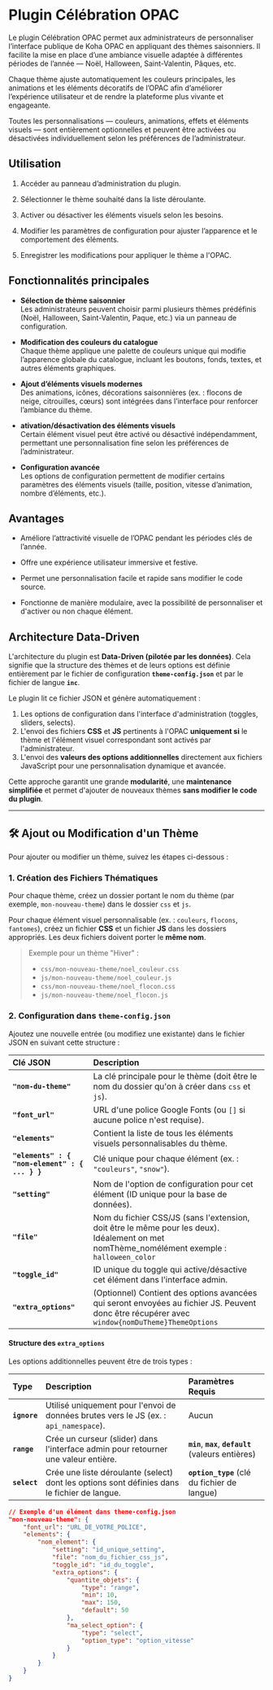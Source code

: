 # Plugin Célébration OPAC

Le plugin Célébration OPAC permet aux administrateurs de personnaliser l’interface publique de Koha OPAC en appliquant des thèmes saisonniers.
Il facilite la mise en place d’une ambiance visuelle adaptée à différentes périodes de l’année — Noël, Halloween, Saint-Valentin, Pâques, etc.

Chaque thème ajuste automatiquement les couleurs principales, les animations et les éléments décoratifs de l’OPAC afin d’améliorer l’expérience utilisateur et de rendre la plateforme plus vivante et engageante.

Toutes les personnalisations — couleurs, animations, effets et éléments visuels — sont entièrement optionnelles et peuvent être activées ou désactivées individuellement selon les préférences de l’administrateur.

## Utilisation

1. Accéder au panneau d’administration du plugin.

2. Sélectionner le thème souhaité dans la liste déroulante.

3. Activer ou désactiver les éléments visuels selon les besoins.

4. Modifier les paramètres de configuration pour ajuster l’apparence et le comportement des éléments.

5. Enregistrer les modifications pour appliquer le thème a l'OPAC.


## Fonctionnalités principales

- **Sélection de thème saisonnier** <br>
Les administrateurs peuvent choisir parmi plusieurs thèmes prédéfinis (Noël, Halloween, Saint-Valentin, Paque, etc.) via un panneau de configuration.

- **Modification des couleurs du catalogue** <br>
Chaque thème applique une palette de couleurs unique qui modifie l’apparence globale du catalogue, incluant les boutons, fonds, textes, et autres éléments graphiques.

- **Ajout d’éléments visuels modernes** <br>
Des animations, icônes, décorations saisonnières (ex. : flocons de neige, citrouilles, cœurs) sont intégrées dans l’interface pour renforcer l’ambiance du thème.

- **ativation/désactivation des éléments visuels** <br>
Certain élément visuel peut être activé ou désactivé indépendamment, permettant une personnalisation fine selon les préférences de l’administrateur.

- **Configuration avancée** <br>
Les options de configuration permettent de modifier certains paramètres des éléments visuels (taille, position, vitesse d’animation, nombre d’éléments, etc.).

## Avantages

- Améliore l’attractivité visuelle de l’OPAC pendant les périodes clés de l’année.

- Offre une expérience utilisateur immersive et festive.

- Permet une personnalisation facile et rapide sans modifier le code source.

- Fonctionne de manière modulaire, avec la possibilité de personnaliser et d'activer ou non chaque élément.


##  Architecture Data-Driven

L'architecture du plugin est **Data-Driven (pilotée par les données)**. Cela signifie que la structure des thèmes et de leurs options est définie entièrement par le fichier de configuration **`theme-config.json`** et par le fichier de langue **`inc`**.

Le plugin lit ce fichier JSON et génère automatiquement :
1.  Les options de configuration dans l'interface d'administration (toggles, sliders, selects).
2.  L'envoi des fichiers **CSS** et **JS** pertinents à l'OPAC **uniquement si** le thème et l'élément visuel correspondant sont activés par l'administrateur.
3.  L'envoi des **valeurs des options additionnelles** directement aux fichiers JavaScript pour une personnalisation dynamique et avancée.

Cette approche garantit une grande **modularité**, une **maintenance simplifiée** et permet d'ajouter de nouveaux thèmes **sans modifier le code du plugin**.

---

## 🛠️ Ajout ou Modification d'un Thème

Pour ajouter ou modifier un thème, suivez les étapes ci-dessous :

### 1. Création des Fichiers Thématiques

Pour chaque thème, créez un dossier portant le nom du thème (par exemple, `mon-nouveau-theme`) dans le dossier `css` et `js`.

Pour chaque élément visuel personnalisable (ex. : `couleurs`, `flocons`, `fantomes`), créez un fichier **CSS** et un fichier **JS** dans les dossiers appropriés. Les deux fichiers doivent porter le **même nom**.

> Exemple pour un thème "Hiver" :
> * `css/mon-nouveau-theme/noel_couleur.css`
> * `js/mon-nouveau-theme/noel_couleur.js`
> * `css/mon-nouveau-theme/noel_flocon.css`
> * `js/mon-nouveau-theme/noel_flocon.js`

### 2. Configuration dans `theme-config.json`

Ajoutez une nouvelle entrée (ou modifiez une existante) dans le fichier JSON en suivant cette structure :

| Clé JSON | Description |
| :--- | :--- |
| **`"nom-du-theme"`** | La clé principale pour le thème (doit être le nom du dossier qu'on à créer dans `css` et `js`). |
| **`"font_url"`** | URL d'une police Google Fonts (ou `[]` si aucune police n'est requise). |
| **`"elements"`** | Contient la liste de tous les éléments visuels personnalisables du thème. |
| **`"elements" : { "nom-element" : { ... } }`** | Clé unique pour chaque élément (ex. : `"couleurs"`, `"snow"`). |
| **`"setting"`** | Nom de l'option de configuration pour cet élément (ID unique pour la base de données). |
| **`"file"`** | Nom du fichier CSS/JS (sans l'extension, doit être le même pour les deux). Idéalement on met nomThème_nomélément exemple : `halloween_color` |
| **`"toggle_id"`** | ID unique du toggle qui active/désactive cet élément dans l'interface admin. |
| **`"extra_options"`** | (Optionnel) Contient des options avancées qui seront envoyées au fichier JS. Peuvent donc être récupérer avec `window{nomDuTheme}ThemeOptions` |

#### Structure des `extra_options`

Les options additionnelles peuvent être de trois types :

| Type | Description | Paramètres Requis |
| :--- | :--- | :--- |
| **`ignore`** | Utilisé uniquement pour l'envoi de données brutes vers le JS (ex. : `api_namespace`). | Aucun |
| **`range`** | Crée un curseur (slider) dans l'interface admin pour retourner une valeur entière. | **`min`**, **`max`**, **`default`** (valeurs entières) |
| **`select`** | Crée une liste déroulante (select) dont les options sont définies dans le fichier de langue. | **`option_type`** (clé du fichier de langue) |

```json
// Exemple d'un élément dans theme-config.json
"mon-nouveau-theme": {
    "font_url": "URL_DE_VOTRE_POLICE",
    "elements": {
        "nom_element": {
            "setting": "id_unique_setting",
            "file": "nom_du_fichier_css_js",
            "toggle_id": "id_du_toggle",
            "extra_options": {
                "quantite_objets": {
                    "type": "range",
                    "min": 10,
                    "max": 150,
                    "default": 50
                },
                "ma_select_option": {
                    "type": "select",
                    "option_type": "option_vitesse"
                }
            }
        }
    }
}